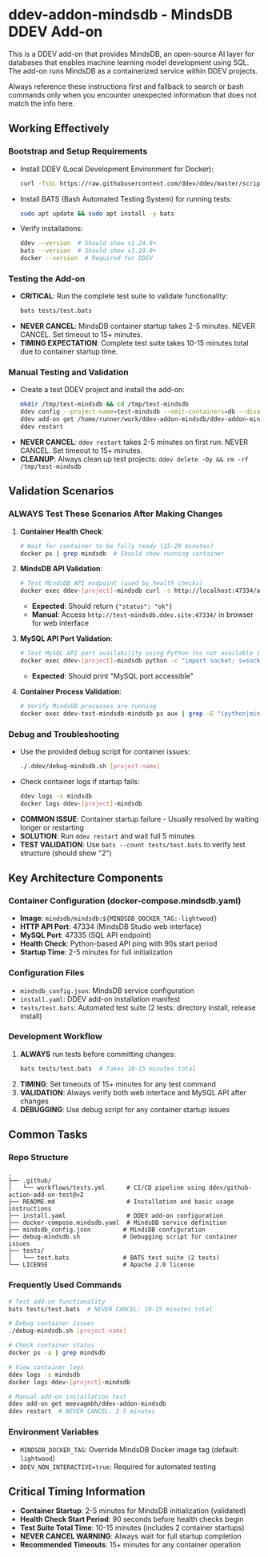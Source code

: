 # ddev-addon-mindsdb - MindsDB DDEV Add-on

This is a DDEV add-on that provides MindsDB, an open-source AI layer for databases that enables machine learning model development using SQL. The add-on runs MindsDB as a containerized service within DDEV projects.

Always reference these instructions first and fallback to search or bash commands only when you encounter unexpected information that does not match the info here.

## Working Effectively

### Bootstrap and Setup Requirements
- Install DDEV (Local Development Environment for Docker):
  ```bash
  curl -fsSL https://raw.githubusercontent.com/ddev/ddev/master/scripts/install_ddev.sh | bash
  ```
- Install BATS (Bash Automated Testing System) for running tests:
  ```bash
  sudo apt update && sudo apt install -y bats
  ```
- Verify installations:
  ```bash
  ddev --version  # Should show v1.24.8+
  bats --version  # Should show v1.10.0+
  docker --version  # Required for DDEV
  ```

### Testing the Add-on
- **CRITICAL**: Run the complete test suite to validate functionality:
  ```bash
  bats tests/test.bats
  ```
- **NEVER CANCEL**: MindsDB container startup takes 2-5 minutes. NEVER CANCEL. Set timeout to 15+ minutes.
- **TIMING EXPECTATION**: Complete test suite takes 10-15 minutes total due to container startup time.

### Manual Testing and Validation
- Create a test DDEV project and install the add-on:
  ```bash
  mkdir /tmp/test-mindsdb && cd /tmp/test-mindsdb
  ddev config --project-name=test-mindsdb --omit-containers=db --disable-upload-dirs-warning
  ddev add-on get /home/runner/work/ddev-addon-mindsdb/ddev-addon-mindsdb
  ddev restart
  ```
- **NEVER CANCEL**: `ddev restart` takes 2-5 minutes on first run. NEVER CANCEL. Set timeout to 15+ minutes.
- **CLEANUP**: Always clean up test projects: `ddev delete -Oy && rm -rf /tmp/test-mindsdb`

## Validation Scenarios

### ALWAYS Test These Scenarios After Making Changes
1. **Container Health Check**:
   ```bash
   # Wait for container to be fully ready (15-20 minutes)
   docker ps | grep mindsdb  # Should show running container
   ```

2. **MindsDB API Validation**:
   ```bash
   # Test MindsDB API endpoint (used by health checks)
   docker exec ddev-[project]-mindsdb curl -s http://localhost:47334/api/util/ping
   ```
   - **Expected**: Should return `{"status": "ok"}`
   - **Manual**: Access `http://test-mindsdb.ddev.site:47334/` in browser for web interface

3. **MySQL API Port Validation**:
   ```bash
   # Test MySQL API port availability using Python (nc not available in container)
   docker exec ddev-[project]-mindsdb python -c "import socket; s=socket.socket(); s.connect(('localhost', 47335)); s.close(); print('MySQL port accessible')"
   ```
   - **Expected**: Should print "MySQL port accessible"

4. **Container Process Validation**:
   ```bash
   # Verify MindsDB processes are running
   docker exec ddev-test-mindsdb-mindsdb ps aux | grep -E "(python|mindsdb)"
   ```

### Debug and Troubleshooting
- Use the provided debug script for container issues:
  ```bash
  ./.ddev/debug-mindsdb.sh [project-name]
  ```
- Check container logs if startup fails:
  ```bash
  ddev logs -s mindsdb
  docker logs ddev-[project]-mindsdb
  ```
- **COMMON ISSUE**: Container startup failure - Usually resolved by waiting longer or restarting
- **SOLUTION**: Run `ddev restart` and wait full 5 minutes
- **TEST VALIDATION**: Use `bats --count tests/test.bats` to verify test structure (should show "2")

## Key Architecture Components

### Container Configuration (docker-compose.mindsdb.yaml)
- **Image**: `mindsdb/mindsdb:${MINDSDB_DOCKER_TAG:-lightwood}`
- **HTTP API Port**: 47334 (MindsDB Studio web interface)
- **MySQL Port**: 47335 (SQL API endpoint)
- **Health Check**: Python-based API ping with 90s start period
- **Startup Time**: 2-5 minutes for full initialization

### Configuration Files
- `mindsdb_config.json`: MindsDB service configuration
- `install.yaml`: DDEV add-on installation manifest
- `tests/test.bats`: Automated test suite (2 tests: directory install, release install)

### Development Workflow
1. **ALWAYS** run tests before committing changes:
   ```bash
   bats tests/test.bats  # Takes 10-15 minutes total
   ```
2. **TIMING**: Set timeouts of 15+ minutes for any test command
3. **VALIDATION**: Always verify both web interface and MySQL API after changes
4. **DEBUGGING**: Use debug script for any container startup issues

## Common Tasks

### Repo Structure
```
.
├── .github/
│   └── workflows/tests.yml      # CI/CD pipeline using ddev/github-action-add-on-test@v2
├── README.md                    # Installation and basic usage instructions
├── install.yaml                 # DDEV add-on configuration
├── docker-compose.mindsdb.yaml  # MindsDB service definition
├── mindsdb_config.json         # MindsDB configuration
├── debug-mindsdb.sh            # Debugging script for container issues
├── tests/
│   └── test.bats               # BATS test suite (2 tests)
└── LICENSE                     # Apache 2.0 license
```

### Frequently Used Commands
```bash
# Test add-on functionality
bats tests/test.bats  # NEVER CANCEL: 10-15 minutes total

# Debug container issues  
./debug-mindsdb.sh [project-name]

# Check container status
docker ps -a | grep mindsdb

# View container logs
ddev logs -s mindsdb
docker logs ddev-[project]-mindsdb

# Manual add-on installation test
ddev add-on get meevagmbh/ddev-addon-mindsdb
ddev restart  # NEVER CANCEL: 2-5 minutes
```

### Environment Variables
- `MINDSDB_DOCKER_TAG`: Override MindsDB Docker image tag (default: `lightwood`)
- `DDEV_NON_INTERACTIVE=true`: Required for automated testing

## Critical Timing Information
- **Container Startup**: 2-5 minutes for MindsDB initialization (validated)
- **Health Check Start Period**: 90 seconds before health checks begin
- **Test Suite Total Time**: 10-15 minutes (includes 2 container startups)
- **NEVER CANCEL WARNING**: Always wait for full startup completion
- **Recommended Timeouts**: 15+ minutes for any container operation